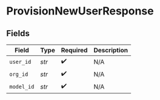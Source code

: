 # ProvisionNewUserResponse


## Fields

| Field              | Type               | Required           | Description        |
| ------------------ | ------------------ | ------------------ | ------------------ |
| `user_id`          | *str*              | :heavy_check_mark: | N/A                |
| `org_id`           | *str*              | :heavy_check_mark: | N/A                |
| `model_id`         | *str*              | :heavy_check_mark: | N/A                |
